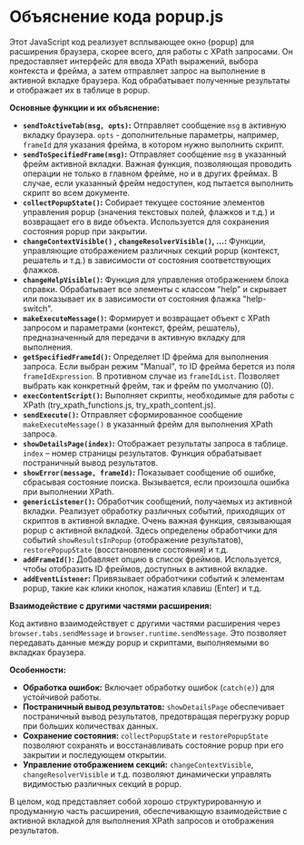 # Объяснение кода popup.js

Этот JavaScript код реализует всплывающее окно (popup) для расширения браузера, скорее всего, для работы с XPath запросами. Он предоставляет интерфейс для ввода XPath выражений, выбора контекста и фрейма, а затем отправляет запрос на выполнение в активной вкладке браузера.  Код обрабатывает полученные результаты и отображает их в таблице в popup.

**Основные функции и их объяснение:**

* **`sendToActiveTab(msg, opts)`:** Отправляет сообщение `msg` в активную вкладку браузера. `opts` - дополнительные параметры, например, `frameId` для указания фрейма, в котором нужно выполнить скрипт.
* **`sendToSpecifiedFrame(msg)`:** Отправляет сообщение `msg` в указанный фрейм активной вкладки. Важная функция, позволяющая проводить операции не только в главном фрейме, но и в других фреймах. В случае, если указанный фрейм недоступен, код пытается выполнить скрипт во всем документе.
* **`collectPopupState()`:** Собирает текущее состояние элементов управления popup (значения текстовых полей, флажков и т.д.) и возвращает его в виде объекта.  Используется для сохранения состояния popup при закрытии.
* **`changeContextVisible()` , `changeResolverVisible()`, ...:** Функции, управляющие отображением различных секций popup (контекст, решатель и т.д.) в зависимости от состояния соответствующих флажков.
* **`changeHelpVisible()`:** Функция для управления отображением блока справки. Обрабатывает все элементы с классом "help" и скрывает или показывает их в зависимости от состояния флажка "help-switch".
* **`makeExecuteMessage()`:** Формирует и возвращает объект с XPath запросом и параметрами (контекст, фрейм, решатель), предназначенный для передачи в активную вкладку для выполнения.
* **`getSpecifiedFrameId()`:** Определяет ID фрейма для выполнения запроса.  Если выбран режим "Manual", то ID фрейма берется из поля `frameIdExpression`. В противном случае из `frameIdList`.  Позволяет выбрать как конкретный фрейм, так и фрейм по умолчанию (0).
* **`execContentScript()`:** Выполняет скрипты, необходимые для работы с XPath (try_xpath_functions.js, try_xpath_content.js).
* **`sendExecute()`:** Отправляет сформированное сообщение `makeExecuteMessage()` в указанный фрейм для выполнения XPath запроса.
* **`showDetailsPage(index)`:** Отображает результаты запроса в таблице.  `index` – номер страницы результатов.  Функция обрабатывает постраничный вывод результатов.
* **`showError(message, frameId)`:** Показывает сообщение об ошибке, сбрасывая состояние поиска.  Вызывается, если произошла ошибка при выполнении XPath.
* **`genericListener()`:** Обработчик сообщений, получаемых из активной вкладки. Реализует обработку различных событий, приходящих от скриптов в активной вкладке.  Очень важная функция, связывающая popup с активной вкладкой.  Здесь определены обработчики для событий `showResultsInPopup` (отображение результатов), `restorePopupState` (восстановление состояния) и т.д.
* **`addFrameId()`:** Добавляет опцию в список фреймов.  Используется, чтобы отобразить ID фреймов, доступных в активной вкладке.
* **`addEventListener`:**  Привязывает обработчики событий к элементам popup, такие как клики кнопок, нажатия клавиш (Enter) и т.д.

**Взаимодействие с другими частями расширения:**

Код активно взаимодействует с другими частями расширения через `browser.tabs.sendMessage` и `browser.runtime.sendMessage`. Это позволяет передавать данные между popup и скриптами, выполняемыми во вкладках браузера.

**Особенности:**

* **Обработка ошибок:** Включает обработку ошибок (`catch(e)`) для устойчивой работы.
* **Постраничный вывод результатов:** `showDetailsPage` обеспечивает постраничный вывод результатов, предотвращая перегрузку popup при больших количествах данных.
* **Сохранение состояния:**  `collectPopupState` и `restorePopupState` позволяют сохранять и восстанавливать состояние popup при его закрытии и последующем открытии.
* **Управление отображением секций:** `changeContextVisible`, `changeResolverVisible` и т.д. позволяют динамически управлять видимостью различных секций в popup.

В целом, код представляет собой хорошо структурированную и продуманную часть расширения, обеспечивающую взаимодействие с активной вкладкой для выполнения XPath запросов и отображения результатов.